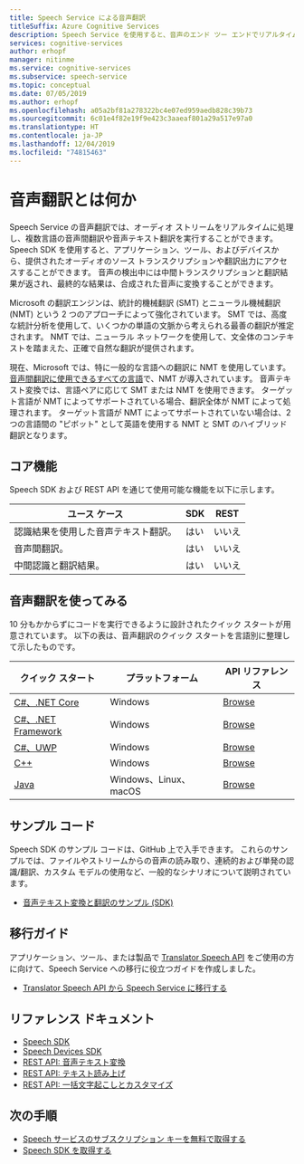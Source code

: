 ```yaml
---
title: Speech Service による音声翻訳
titleSuffix: Azure Cognitive Services
description: Speech Service を使用すると、音声のエンド ツー エンドでリアルタイムの多言語翻訳機能を、アプリケーション、ツール、デバイスに追加することができます。 同じ API を、音声間の翻訳と、音声テキスト変換の両方に使用できます。
services: cognitive-services
author: erhopf
manager: nitinme
ms.service: cognitive-services
ms.subservice: speech-service
ms.topic: conceptual
ms.date: 07/05/2019
ms.author: erhopf
ms.openlocfilehash: a05a2bf81a278322bc4e07ed959aedb828c39b73
ms.sourcegitcommit: 6c01e4f82e19f9e423c3aaeaf801a29a517e97a0
ms.translationtype: HT
ms.contentlocale: ja-JP
ms.lasthandoff: 12/04/2019
ms.locfileid: "74815463"
---
```

# <a name="what-is-speech-translation"></a>音声翻訳とは何か

Speech Service の音声翻訳では、オーディオ ストリームをリアルタイムに処理し、複数言語の音声間翻訳や音声テキスト翻訳を実行することができます。 Speech SDK を使用すると、アプリケーション、ツール、およびデバイスから、提供されたオーディオのソース トランスクリプションや翻訳出力にアクセスすることができます。 音声の検出中には中間トランスクリプションと翻訳結果が返され、最終的な結果は、合成された音声に変換することができます。

Microsoft の翻訳エンジンは、統計的機械翻訳 (SMT) とニューラル機械翻訳 (NMT) という 2 つのアプローチによって強化されています。 SMT では、高度な統計分析を使用して、いくつかの単語の文脈から考えられる最善の翻訳が推定されます。 NMT では、ニューラル ネットワークを使用して、文全体のコンテキストを踏まえた、正確で自然な翻訳が提供されます。

現在、Microsoft では、特に一般的な言語への翻訳に NMT を使用しています。 [音声間翻訳に使用できるすべての言語](language-support.md#speech-translation)で、NMT が導入されています。 音声テキスト変換では、言語ペアに応じて SMT または NMT を使用できます。 ターゲット言語が NMT によってサポートされている場合、翻訳全体が NMT によって処理されます。 ターゲット言語が NMT によってサポートされていない場合は、2 つの言語間の "ピボット" として英語を使用する NMT と SMT のハイブリッド翻訳となります。

## <a name="core-features"></a>コア機能

Speech SDK および REST API を通じて使用可能な機能を以下に示します。

| ユース ケース | SDK | REST |
|----------|-----|------|
| 認識結果を使用した音声テキスト翻訳。 | はい | いいえ |
| 音声間翻訳。 | はい | いいえ |
| 中間認識と翻訳結果。 | はい | いいえ |

## <a name="get-started-with-speech-translation"></a>音声翻訳を使ってみる

10 分もかからずにコードを実行できるように設計されたクイック スタートが用意されています。 以下の表は、音声翻訳のクイック スタートを言語別に整理して示したものです。

| クイック スタート | プラットフォーム | API リファレンス |
|------------|----------|---------------|
| [C#、.NET Core](~/articles/cognitive-services/Speech-Service/quickstarts/translate-speech-to-text.md?pivots=programming-language-csharp&tabs=dotnetcore) | Windows | [Browse](https://aka.ms/csspeech/csharpref) |
| [C#、.NET Framework](~/articles/cognitive-services/Speech-Service/quickstarts/translate-speech-to-text.md?pivots=programming-language-csharp&tabs=dotnet) | Windows | [Browse](https://aka.ms/csspeech/csharpref) |
| [C#、UWP](~/articles/cognitive-services/Speech-Service/quickstarts/translate-speech-to-text.md?pivots=programming-language-csharp&tabs=uwp) | Windows | [Browse](https://aka.ms/csspeech/csharpref) |
| [C++](~/articles/cognitive-services/Speech-Service/quickstarts/translate-speech-to-text.md?pivots=programming-language-cpp&tabs=windows) | Windows | [Browse](https://aka.ms/csspeech/cppref)|
| [Java](~/articles/cognitive-services/Speech-Service/quickstarts/translate-speech-to-text.md?pivots=programming-language-java&tabs=jre) | Windows、Linux、macOS | [Browse](https://aka.ms/csspeech/javaref) |

## <a name="sample-code"></a>サンプル コード

Speech SDK のサンプル コードは、GitHub 上で入手できます。 これらのサンプルでは、ファイルやストリームからの音声の読み取り、連続的および単発の認識/翻訳、カスタム モデルの使用など、一般的なシナリオについて説明されています。

* [音声テキスト変換と翻訳のサンプル (SDK)](https://github.com/Azure-Samples/cognitive-services-speech-sdk)

## <a name="migration-guides"></a>移行ガイド

アプリケーション、ツール、または製品で [Translator Speech API](https://docs.microsoft.com/azure/cognitive-services/translator-speech/overview) をご使用の方に向けて、Speech Service への移行に役立つガイドを作成しました。

* [Translator Speech API から Speech Service に移行する](how-to-migrate-from-translator-speech-api.md)

## <a name="reference-docs"></a>リファレンス ドキュメント

* [Speech SDK](speech-sdk-reference.md)
* [Speech Devices SDK](speech-devices-sdk.md)
* [REST API: 音声テキスト変換](rest-speech-to-text.md)
* [REST API: テキスト読み上げ](rest-text-to-speech.md)
* [REST API: 一括文字起こしとカスタマイズ](https://westus.cris.ai/swagger/ui/index)

## <a name="next-steps"></a>次の手順

* [Speech サービスのサブスクリプション キーを無料で取得する](get-started.md)
* [Speech SDK を取得する](speech-sdk.md)
